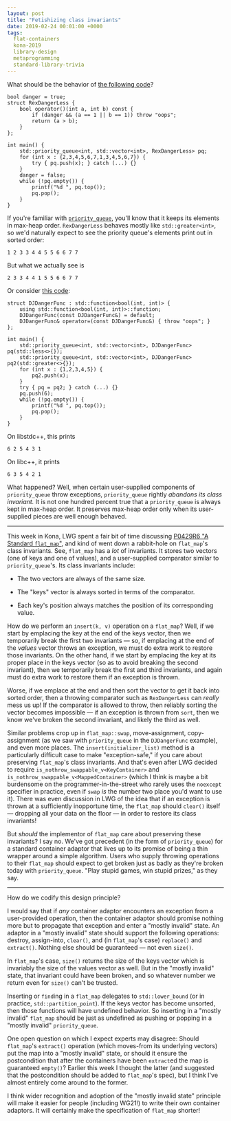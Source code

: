 ```yaml
---
layout: post
title: "Fetishizing class invariants"
date: 2019-02-24 00:01:00 +0000
tags:
  flat-containers
  kona-2019
  library-design
  metaprogramming
  standard-library-trivia
---
```


What should be the behavior of [the following code](https://wandbox.org/permlink/0rrGQqWBsRev7Z0G)?

    bool danger = true;
    struct RexDangerLess {
        bool operator()(int a, int b) const {
            if (danger && (a == 1 || b == 1)) throw "oops";
            return (a > b);
        }
    };

    int main() {
        std::priority_queue<int, std::vector<int>, RexDangerLess> pq;
        for (int x : {2,3,4,5,6,7,1,3,4,5,6,7}) {
            try { pq.push(x); } catch (...) {}
        }
        danger = false;
        while (!pq.empty()) {
            printf("%d ", pq.top());
            pq.pop();
        }
    }

If you're familiar with [`priority_queue`](/blog/2018/04/27/pq-replace-top/),
you'll know that it keeps its elements in max-heap order. `RexDangerLess` behaves mostly like `std::greater<int>`,
so we'd naturally expect to see the priority queue's elements print out in sorted order:

    1 2 3 3 4 4 5 5 6 6 7 7

But what we actually see is

    2 3 3 4 4 1 5 5 6 6 7 7

Or consider [this code](https://wandbox.org/permlink/UbGNweTnGEfxHf2u):

    struct DJDangerFunc : std::function<bool(int, int)> {
        using std::function<bool(int, int)>::function;
        DJDangerFunc(const DJDangerFunc&) = default;
        DJDangerFunc& operator=(const DJDangerFunc&) { throw "oops"; }
    };

    int main() {
        std::priority_queue<int, std::vector<int>, DJDangerFunc> pq(std::less<>{});
        std::priority_queue<int, std::vector<int>, DJDangerFunc> pq2(std::greater<>{});
        for (int x : {1,2,3,4,5}) {
            pq2.push(x);
        }
        try { pq = pq2; } catch (...) {}
        pq.push(6);
        while (!pq.empty()) {
            printf("%d ", pq.top());
            pq.pop();
        }
    }

On libstdc++, this prints

    6 2 5 4 3 1

On libc++, it prints

    6 3 5 4 2 1

What happened? Well, when certain user-supplied components of `priority_queue` throw exceptions, `priority_queue` rightly
*abandons its class invariant.* It is not one hundred percent true that a `priority_queue` is always kept in max-heap order.
It preserves max-heap order only when its user-supplied pieces are well enough behaved.

----

This week in Kona, LWG spent a fair bit of time discussing
[P0429R6 "A Standard `flat_map`"](http://www.open-std.org/jtc1/sc22/wg21/docs/papers/2019/p0429r6.pdf),
and kind of went down a rabbit-hole on `flat_map`'s class invariants. See, `flat_map` has a _lot_ of invariants.
It stores two vectors (one of keys and one of values), and a user-supplied comparator similar to `priority_queue`'s.
Its class invariants include:

- The two vectors are always of the same size.

- The "keys" vector is always sorted in terms of the comparator.

- Each key's position always matches the position of its corresponding value.

How do we perform an `insert(k, v)` operation on a `flat_map`? Well, if we start by emplacing the key at the end of the keys vector,
then we temporarily break the first two invariants — so, if emplacing at the end of the _values_ vector throws an exception, we must
do extra work to restore those invariants. On the other hand, if we start by emplacing the key at its proper place in the keys vector
(so as to avoid breaking the second invariant), then we temporarily break the first and third invariants, and again must do extra work
to restore them if an exception is thrown.

Worse, if we emplace at the end and then sort the vector to get it back into sorted order, then a throwing comparator
such as `RexDangerLess` can *really* mess us up! If the comparator is allowed to throw, then reliably sorting the vector becomes
impossible — if an exception is thrown from `sort`, then we know we've broken the second invariant, and likely the third as well.

Similar problems crop up in `flat_map::swap`, move-assignment, copy-assignment (as we saw with `priority_queue` in the `DJDangerFunc`
example), and even more places. The `insert(initializer_list)` method is a particularly difficult case to make "exception-safe,"
if you care about preserving `flat_map`'s class invariants. And that's even after LWG decided to require
`is_nothrow_swappable_v<KeyContainer>` and `is_nothrow_swappable_v<MappedContainer>` (which I think is maybe a bit burdensome
on the programmer-in-the-street who rarely uses the `noexcept` specifier in practice, even if `swap` *is* the number two place
you'd want to use it). There was even discussion in LWG of the idea that if an exception is thrown at a sufficiently inopportune
time, the `flat_map` should `clear()` itself — dropping all your data on the floor — in order to restore its class invariants!

But *should* the implementor of `flat_map` care about preserving these invariants? I say no. We've got precedent (in the form of
`priority_queue`) for a standard container adaptor that lives up to its promise of being a thin wrapper around a simple algorithm.
Users who supply throwing operations to their `flat_map` should expect to get broken just as badly as they're broken today
with `priority_queue`. "Play stupid games, win stupid prizes," as they say.

----

How do we codify this design principle?

I would say that if _any_ container adaptor encounters an exception from a user-provided operation, then the container adaptor should
promise nothing more but to propagate that exception and enter a "mostly invalid" state.  An adaptor in a "mostly invalid" state
should support the following operations: destroy, assign-into, `clear()`, and (in `flat_map`'s case) `replace()` and `extract()`.
Nothing else should be guaranteed — not even `size()`.

In `flat_map`'s case, `size()` returns the size of the keys vector which is
invariably the size of the values vector as well. But in the "mostly invalid" state, that invariant could have been broken, and so
whatever number we return even for `size()` can't be trusted.

Inserting or `find`ing in a `flat_map` delegates to `std::lower_bound` (or in practice, `std::partition_point`).
If the keys vector has become unsorted, then those functions will have undefined behavior. So inserting in a "mostly invalid" `flat_map`
should be just as undefined as pushing or popping in a "mostly invalid" `priority_queue`.

One open question on which I expect experts may disagree: Should `flat_map`'s `extract()` operation (which moves-from its
underlying vectors) put the map into a "mostly invalid" state, or should it ensure the postcondition that after the containers
have been `extract`ed the map is guaranteed `empty()`? Earlier this week I thought the latter (and suggested that the postcondition
should be added to `flat_map`'s spec), but I think I've almost entirely come around to the former.

I think wider recognition and adoption of the "mostly invalid state" principle will make it easier for people (including WG21!)
to write their own container adaptors. It will certainly make the specification of `flat_map` shorter!
